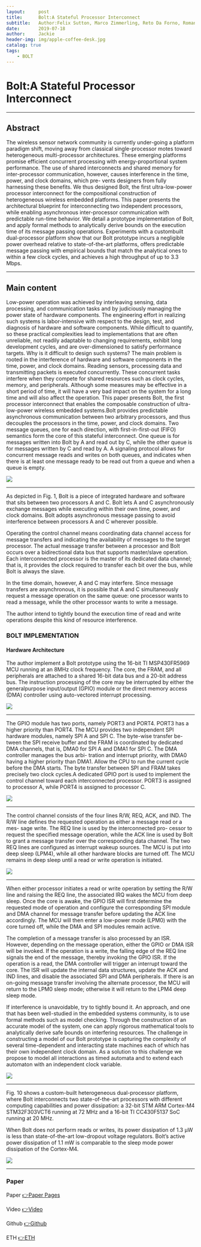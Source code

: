 ```yaml
---
layout:     post
title:      Bolt:A Stateful Processor Interconnect
subtitle:   Author:Felix Sutton, Marco Zimmerling, Reto Da Forno, Roman Lim, Tonio Gsell, Georgia Giannopoulou, Federico Ferrari, Jan Beutel, and Lothar Thiele -- ETH Zurich, Switzerland
date:       2019-07-18
author:     Jackie
header-img: img/apple-coffee-desk.jpg
catalog: true
tags:
    - BOLT
---
```


# Bolt:A Stateful Processor Interconnect

***

## Abstract

The wireless sensor network community is currently under-going a platform paradigm shift, moving away from classical single-processor motes toward heterogeneous multi-processor architectures. These emerging platforms  promise efficient concurrent processing with energy-proportional system performance. The use of shared interconnects and shared memory for inter-processor communication, however, causes interference in the time, power, and clock domains, which pre- vents designers from fully harnessing these benefits. We thus designed  Bolt, the first ultra-low-power processor interconnect for the compositional construction of heterogeneous wireless embedded platforms. This paper presents the architectural blueprint for interconnecting two independent processors, while enabling asynchronous inter-processor communication with predictable run-time behavior. We detail a prototype implementation of Bolt, and apply formal methods to analytically derive bounds on the execution time of its message passing operations. Experiments with a custombuilt dual-processor 
platform show that our Bolt prototype incurs a negligible power overhead relative to state-of-the-art platforms, offers predictable message passing with empirical bounds that match the analytical ones to within a few clock cycles, and achieves a high throughput of up to 3.3 Mbps.

***

## Main content

Low-power operation was achieved by interleaving sensing, data processing, and communication tasks and by 
judiciously managing the power state of hardware components. The  engineering  effort in realizing such systems is labor-intensive with respect to the design, test, and diagnosis of hardware and software components. While difficult to quantify, so these practical complexities lead to implementations that are often unreliable, not readily adaptable to changing requirements, exhibit long development cycles, and are over-dimensioned to satisfy performance targets. Why is it difficult to design such systems? The main problem is rooted in the interference of hardware and software components in the time, power, and clock domains. Reading sensors, processing data and transmitting packets is executed concurrently. These concurrent tasks interfere when they compete for shared resources such as clock cycles, memory, and peripherals. Although some measures may be effective in a short period of time, it will have a very bad impact on the system for a long time and will also affect the operation. This paper presents Bolt, the first processor interconnect that enables the composable construction of ultra-low-power wireless embedded systems.Bolt provides predictable asynchronous communication between two arbitrary processors, and thus decouples the processors in the time, power, and clock domains. Two message queues, one for each direction, with first-in-first-out (FIFO) semantics form the core of this stateful interconnect. One queue is for messages written into Bolt by A and read out by C, while the other queue is for
messages written by C and read by A. A signaling protocol allows for concurrent message reads and writes on both queues, and indicates when there is at least one message ready to be read out from a queue and when a queue is empty.

![](https://raw.githubusercontent.com/a416485164/a416485164.github.io/master/img/BOLT/BOLT1.jpg)

***

As depicted in Fig. 1, Bolt is a piece of integrated hardware and software that sits between two processors A and C. Bolt lets A and C asynchronously exchange messages while executing within their own time, power, and clock domains. Bolt adopts asynchronous message passing to avoid interference between processors A and C wherever possible. 

Operating the control channel means coordinating data channel access for message transfers and indicating the availability of messages to the target processor. The actual message transfer between a processor and Bolt occurs over a bidirectional data bus that supports master/slave operation. Each interconnected processor is the master of its dedicated data channel; that is, it provides the clock required to transfer each bit over the bus, while Bolt is always the slave.

In the time domain, however, A and C may interfere. Since message transfers are asynchronous, it is possible that A and C simultaneously request a message operation on the same queue: one processor wants to read a message, while the other processor wants to write a message.

The author intend to tightly bound the execution time of read and write operations despite this kind of resource interference.

### BOLT IMPLEMENTATION

#### Hardware Architecture

The author implement a Bolt prototype using the 16-bit TI MSP430FR5969 MCU running at an 8MHz clock frequency.
The core, the FRAM, and all peripherals are attached to a shared 16-bit data bus and a 20-bit address bus. The instruction processing of the core may be interrupted by either the generalpurpose input/output (GPIO) module or the direct memory access (DMA) controller using auto-vectored interrupt processing.

![](https://raw.githubusercontent.com/a416485164/a416485164.github.io/master/img/BOLT/BOLT2.jpg)

***

The GPIO module has two ports, namely PORT3 and PORT4. PORT3 has a higher priority than PORT4. The MCU provides two independent SPI hardware modules, namely SPI A and SPI C. The byte-wise transfer be- tween the SPI receive buffer and the FRAM is coordinated by dedicated DMA channels, that is, DMA0 for SPI A and DMA1 for SPI C. The DMA controller manages the bus arbi- tration and interrupt priority, with DMA0 having a higher priority  than  DMA1. Allow the CPU to run the current cycle before the DMA starts. The byte transfer between SPI and FRAM takes precisely two clock cycles.A dedicated GPIO port is used to implement the control channel toward each interconnected processor. PORT3 is assigned to processor A, while PORT4 is assigned to processor C.

![](https://raw.githubusercontent.com/a416485164/a416485164.github.io/master/img/BOLT/BOLT3.jpg)

***

The control channel consists of the four lines R/W, REQ, ACK, and IND. The R/W line defines the requested operation as either a message read or a mes- sage write.  The REQ line is used by the interconnected pro- cessor to request the specified message operation, while the ACK  line is used by Bolt to grant a message 
transfer over the corresponding data channel. The two REQ  lines are configured as interrupt wakeup sources.
The MCU is put into deep sleep (LPM4), while all other hardware blocks are turned off. The MCU remains in deep sleep until a read or write operation is initiated. 

![](https://raw.githubusercontent.com/a416485164/a416485164.github.io/master/img/BOLT/BOLT4.jpg)

***

When either processor initiates a read or write operation by setting the R/W line and raising the REQ line, the associated IRQ wakes the MCU from deep sleep. Once the core is awake, the GPIO ISR will first determine the requested mode of operation and configure the corresponding SPI module and DMA channel for message transfer 
before updating  the ACK line accordingly. The MCU will then enter a low-power mode (LPM0) with the core turned off, while the DMA and SPI modules remain active.

The completion of a message transfer is also processed by an ISR. However, depending on the message operation, either the GPIO or DMA ISR will be invoked. If the operation is a write, the falling edge of the REQ line signals the end of the message, thereby invoking the GPIO ISR. If the operation is a read, the DMA controller will trigger an interrupt toward the core. The ISR will update the internal data structures, update the ACK  and IND lines, and disable the associated SPI and DMA peripherals. If there is an on-going message transfer involving the alternate processor, the MCU will return to the LPM0 sleep mode; otherwise it will return to the LPM4 deep sleep mode.

If interference is unavoidable, try to tightly bound it. An approach, and one that has been well-studied in the embedded systems community, is to use formal methods such as model checking. Through the construction of an accurate model of the system, one can apply rigorous mathematical tools to analytically derive safe bounds on interfering resources. The challenge in constructing a model of our Bolt prototype is capturing the complexity of several time-dependent and interacting state machines each of which has their own independent clock domain.
As a solution to this challenge we propose to model all interactions as timed automata and to extend each automaton with an independent clock variable.

![](https://raw.githubusercontent.com/a416485164/a416485164.github.io/master/img/BOLT/BOLT10.jpg)

***

Fig. 10 shows a custom-built heterogeneous dual-processor platform, where Bolt interconnects two state-of-the-art processors with different computing capabilities and power dissipation: a 32-bit STM ARM Cortex-M4 STM32F303VCT6 running at 72 MHz and a 16-bit TI CC430F5137 SoC running at 20 MHz.

When Bolt does not perform reads or writes, its power dissipation of 1.3 µW is less than state-of-the-art low-dropout voltage regulators. Bolt’s active power dissipation of 1.1 mW is comparable to the sleep  mode  power dissipation of the Cortex-M4.

![](https://raw.githubusercontent.com/a416485164/a416485164.github.io/master/img/BOLT/BOLT_EX.png)

***

### Paper

<p>Paper <a href="https://www.researchgate.net/publication/301464248_Bolt_A_Stateful_Processor_Interconnect">👉Paper Pages</a></p>

<p>Video <a href="https://www.youtube.com/watch?v=FdvdMuP5-NU">👉Video</a></p>

<p>Github <a href="https://github.com/ETHZ-TEC/BOLT">👉Github</a></p>

<p>ETH <a href="https://tec.ee.ethz.ch/research/networked-embedded-systems/bolt.html">👉ETH</a></p>










